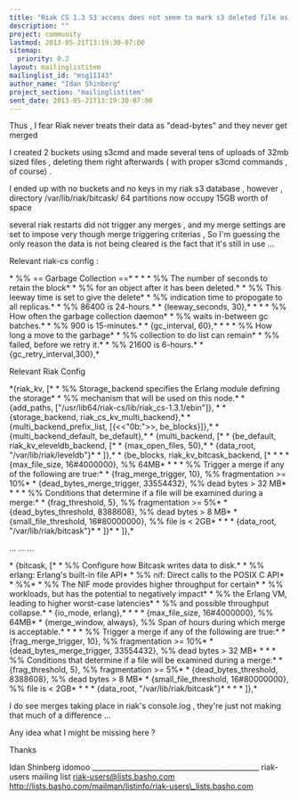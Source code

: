 ```yaml
---
title: "Riak CS 1.3 S3 access does not seem to mark s3 deleted file as truly	deleted"
description: ""
project: community
lastmod: 2013-05-21T13:19:30-07:00
sitemap:
  priority: 0.2
layout: mailinglistitem
mailinglist_id: "msg11143"
author_name: "Idan Shinberg"
project_section: "mailinglistitem"
sent_date: 2013-05-21T13:19:30-07:00
---
```



Thus , I fear Riak never treats their data as "dead-bytes" and they never
get merged

I created 2 buckets using s3cmd and made several tens of uploads of 32mb
sized files , deleting them right afterwards ( with proper s3cmd commands ,
of course) .

I ended up with no buckets and no keys in my riak s3 database ,
however , directory /var/lib/riak/bitcask/ 64 partitions now occupy 15GB
worth of space

several riak restarts did not trigger any merges , and my merge settings
are set to impose very though merge triggering criterias , So I'm guessing
the only reason the data is not being cleared is the fact that it's still
in use ...

Relevant riak-cs config :

\* %% == Garbage Collection ==\*
\*
\*
\* %% The number of seconds to retain the block\*
\* %% for an object after it has been deleted.\*
\* %% This leeway time is set to give the delete\*
\* %% indication time to propogate to all replicas.\*
\* %% 86400 is 24-hours.\*
\* {leeway\_seconds, 30},\*
\*
\*
\* %% How often the garbage collection daemon\*
\* %% waits in-between gc batches.\*
\* %% 900 is 15-minutes.\*
\* {gc\_interval, 60},\*
\*
\*
\* %% How long a move to the garbage\*
\* %% collection to do list can remain\*
\* %% failed, before we retry it.\*
\* %% 21600 is 6-hours.\*
\* {gc\_retry\_interval,300},\*



Relevant Riak Config

\*{riak\_kv, [\*
\* %% Storage\_backend specifies the Erlang module defining the
storage\*
\* %% mechanism that will be used on this node.\*
\* {add\_paths, ["/usr/lib64/riak-cs/lib/riak\_cs-1.3.1/ebin"]},
\*
\* {storage\_backend, riak\_cs\_kv\_multi\_backend},\*
\* {multi\_backend\_prefix\_list, [{&lt;&lt;"0b:"&gt;&gt;, be\_blocks}]},\*
\* {multi\_backend\_default, be\_default},\*
\* {multi\_backend, [\*
\* {be\_default, riak\_kv\_eleveldb\_backend, [\*
\* {max\_open\_files, 50},\*
\* {data\_root, "/var/lib/riak/leveldb"}\*
\* ]},\*
\* {be\_blocks, riak\_kv\_bitcask\_backend, [\*
\*
\*
\* {max\_file\_size, 16#4000000}, %% 64MB\*
\*
\*
\* %% Trigger a merge if any of the following are
true:\*
\* {frag\_merge\_trigger, 10}, %% fragmentation &gt;= 10%\*
\* {dead\_bytes\_merge\_trigger, 33554432}, %% dead
bytes &gt; 32 MB\*
\*
\*
\* %% Conditions that determine if a file will be
examined during a merge:\*
\* {frag\_threshold, 5}, %% fragmentation &gt;= 5%\*
\* {dead\_bytes\_threshold, 8388608}, %% dead bytes &gt; 8
MB\*
\* {small\_file\_threshold, 16#80000000}, %% file is &lt;
2GB\*
\*
\*
\* {data\_root, "/var/lib/riak/bitcask"}\*
\* ]}\*
\* ]},\*

...
...
...

\* {bitcask, [\*
\* %% Configure how Bitcask writes data to disk.\*
\* %% erlang: Erlang's built-in file API\*
\* %% nif: Direct calls to the POSIX C API\*
\* %%\*
\* %% The NIF mode provides higher throughput for certain\*
\* %% workloads, but has the potential to negatively impact\*
\* %% the Erlang VM, leading to higher worst-case latencies\*
\* %% and possible throughput collapse.\*
\* {io\_mode, erlang},\*
\*
\*
\* {max\_file\_size, 16#4000000}, %% 64MB\*
\* {merge\_window, always}, %% Span of hours during which merge
is acceptable.\*
\*
\*
\* %% Trigger a merge if any of the following are true:\*
\* {frag\_merge\_trigger, 10}, %% fragmentation &gt;= 10%\*
\* {dead\_bytes\_merge\_trigger, 33554432}, %% dead bytes &gt; 32 MB\*
\*
\*
\* %% Conditions that determine if a file will be examined
during a merge:\*
\* {frag\_threshold, 5}, %% fragmentation &gt;= 5%\*
\* {dead\_bytes\_threshold, 8388608}, %% dead bytes &gt; 8 MB\*
\* {small\_file\_threshold, 16#80000000}, %% file is &lt; 2GB\*
\*
\*
\* {data\_root, "/var/lib/riak/bitcask"}\*
\*
\*
\* ]},\*

I do see merges taking place in riak's console.log , they're just not
making that much of a difference ...

Any idea what I might be missing here ?

Thanks

Idan Shinberg
idomoo
\_\_\_\_\_\_\_\_\_\_\_\_\_\_\_\_\_\_\_\_\_\_\_\_\_\_\_\_\_\_\_\_\_\_\_\_\_\_\_\_\_\_\_\_\_\_\_
riak-users mailing list
riak-users@lists.basho.com
http://lists.basho.com/mailman/listinfo/riak-users\_lists.basho.com

